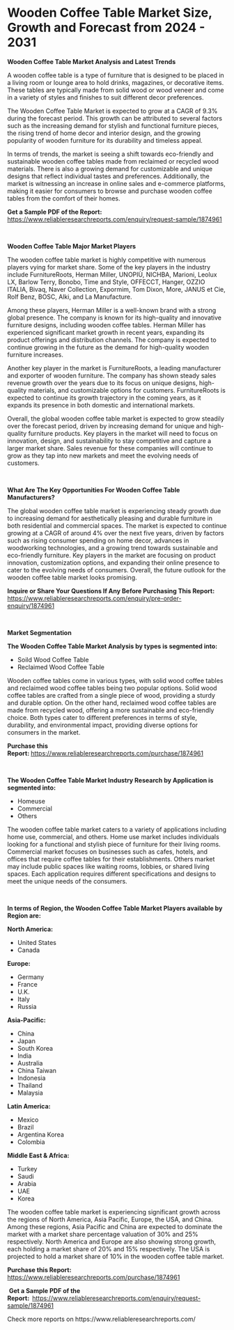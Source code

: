 <p><h1>Wooden Coffee Table Market Size, Growth and Forecast from 2024 - 2031</h1></p><p><strong>Wooden Coffee Table Market Analysis and Latest Trends</strong></p>
<p><p>A wooden coffee table is a type of furniture that is designed to be placed in a living room or lounge area to hold drinks, magazines, or decorative items. These tables are typically made from solid wood or wood veneer and come in a variety of styles and finishes to suit different decor preferences.</p><p>The Wooden Coffee Table Market is expected to grow at a CAGR of 9.3% during the forecast period. This growth can be attributed to several factors such as the increasing demand for stylish and functional furniture pieces, the rising trend of home decor and interior design, and the growing popularity of wooden furniture for its durability and timeless appeal.</p><p>In terms of trends, the market is seeing a shift towards eco-friendly and sustainable wooden coffee tables made from reclaimed or recycled wood materials. There is also a growing demand for customizable and unique designs that reflect individual tastes and preferences. Additionally, the market is witnessing an increase in online sales and e-commerce platforms, making it easier for consumers to browse and purchase wooden coffee tables from the comfort of their homes.</p></p>
<p><strong>Get a Sample PDF of the Report:&nbsp;</strong> <a href="https://www.reliableresearchreports.com/enquiry/request-sample/1874961">https://www.reliableresearchreports.com/enquiry/request-sample/1874961</a></p>
<p>&nbsp;</p>
<p><strong>Wooden Coffee Table Major Market Players</strong></p>
<p><p>The wooden coffee table market is highly competitive with numerous players vying for market share. Some of the key players in the industry include FurnitureRoots, Herman Miller, UNOPIÙ, NICHBA, Marioni, Leolux LX, Barlow Terry, Bonobo, Time and Style, OFFECCT, Hanger, OZZIO ITALIA, Bivaq, Naver Collection, Expormim, Tom Dixon, More, JANUS et Cie, Rolf Benz, BOSC, Alki, and La Manufacture.</p><p>Among these players, Herman Miller is a well-known brand with a strong global presence. The company is known for its high-quality and innovative furniture designs, including wooden coffee tables. Herman Miller has experienced significant market growth in recent years, expanding its product offerings and distribution channels. The company is expected to continue growing in the future as the demand for high-quality wooden furniture increases.</p><p>Another key player in the market is FurnitureRoots, a leading manufacturer and exporter of wooden furniture. The company has shown steady sales revenue growth over the years due to its focus on unique designs, high-quality materials, and customizable options for customers. FurnitureRoots is expected to continue its growth trajectory in the coming years, as it expands its presence in both domestic and international markets.</p><p>Overall, the global wooden coffee table market is expected to grow steadily over the forecast period, driven by increasing demand for unique and high-quality furniture products. Key players in the market will need to focus on innovation, design, and sustainability to stay competitive and capture a larger market share. Sales revenue for these companies will continue to grow as they tap into new markets and meet the evolving needs of customers.</p></p>
<p>&nbsp;</p>
<p><strong>What Are The Key Opportunities For Wooden Coffee Table Manufacturers?</strong></p>
<p><p>The global wooden coffee table market is experiencing steady growth due to increasing demand for aesthetically pleasing and durable furniture in both residential and commercial spaces. The market is expected to continue growing at a CAGR of around 4% over the next five years, driven by factors such as rising consumer spending on home decor, advances in woodworking technologies, and a growing trend towards sustainable and eco-friendly furniture. Key players in the market are focusing on product innovation, customization options, and expanding their online presence to cater to the evolving needs of consumers. Overall, the future outlook for the wooden coffee table market looks promising.</p></p>
<p><strong>Inquire or Share Your Questions If Any Before Purchasing This Report:</strong> <a href="https://www.reliableresearchreports.com/enquiry/pre-order-enquiry/1874961">https://www.reliableresearchreports.com/enquiry/pre-order-enquiry/1874961</a></p>
<p>&nbsp;</p>
<p><strong>Market Segmentation</strong></p>
<p><strong>The Wooden Coffee Table Market Analysis by types is segmented into:</strong></p>
<p><ul><li>Soild Wood Coffee Table</li><li>Reclaimed Wood Coffee Table</li></ul></p>
<p><p>Wooden coffee tables come in various types, with solid wood coffee tables and reclaimed wood coffee tables being two popular options. Solid wood coffee tables are crafted from a single piece of wood, providing a sturdy and durable option. On the other hand, reclaimed wood coffee tables are made from recycled wood, offering a more sustainable and eco-friendly choice. Both types cater to different preferences in terms of style, durability, and environmental impact, providing diverse options for consumers in the market.</p></p>
<p><strong>Purchase this Report:&nbsp;</strong><a href="https://www.reliableresearchreports.com/purchase/1874961">https://www.reliableresearchreports.com/purchase/1874961</a></p>
<p>&nbsp;</p>
<p><strong>The Wooden Coffee Table Market Industry Research by Application is segmented into:</strong></p>
<p><ul><li>Homeuse</li><li>Commercial</li><li>Others</li></ul></p>
<p><p>The wooden coffee table market caters to a variety of applications including home use, commercial, and others. Home use market includes individuals looking for a functional and stylish piece of furniture for their living rooms. Commercial market focuses on businesses such as cafes, hotels, and offices that require coffee tables for their establishments. Others market may include public spaces like waiting rooms, lobbies, or shared living spaces. Each application requires different specifications and designs to meet the unique needs of the consumers.</p></p>
<p>&nbsp;</p>
<p><strong>In terms of Region, the Wooden Coffee Table Market Players available by Region are:</strong></p>
<p>
    <p> <strong> North America: </strong>
        <ul>
            <li>United States</li>
            <li>Canada</li>
        </ul>
        </p> 
    <p> <strong> Europe: </strong>
        <ul>
            <li>Germany</li>
            <li>France</li>
            <li>U.K.</li>
            <li>Italy</li>
            <li>Russia</li>
        </ul>
        </p> 
    <p> <strong> Asia-Pacific: </strong>
        <ul>
            <li>China</li>
            <li>Japan</li>
            <li>South Korea</li>
            <li>India</li>
            <li>Australia</li>
            <li>China Taiwan</li>
            <li>Indonesia</li>
            <li>Thailand</li>
            <li>Malaysia</li>
        </ul>
        </p> 
    <p> <strong> Latin America: </strong>
        <ul>
            <li>Mexico</li>
            <li>Brazil</li>
            <li>Argentina Korea</li>
            <li>Colombia</li>
        </ul>
        </p> 
    <p> <strong> Middle East & Africa: </strong>
        <ul>
            <li>Turkey</li>
            <li>Saudi</li>
            <li>Arabia</li>
            <li>UAE</li>
            <li>Korea</li>
        </ul>
    </p>
    </p>
<p><p>The wooden coffee table market is experiencing significant growth across the regions of North America, Asia Pacific, Europe, the USA, and China. Among these regions, Asia Pacific and China are expected to dominate the market with a market share percentage valuation of 30% and 25% respectively. North America and Europe are also showing strong growth, each holding a market share of 20% and 15% respectively. The USA is projected to hold a market share of 10% in the wooden coffee table market.</p></p>
<p><strong>Purchase this Report: </strong><a href="https://www.reliableresearchreports.com/purchase/1874961">https://www.reliableresearchreports.com/purchase/1874961</a></p>
<p>&nbsp;<strong>Get a Sample PDF of the Report:&nbsp;&nbsp;</strong><a href="https://www.reliableresearchreports.com/enquiry/request-sample/1874961">https://www.reliableresearchreports.com/enquiry/request-sample/1874961</a></p>
<p><strong></strong></p>
<p>Check more reports on https://www.reliableresearchreports.com/</p>